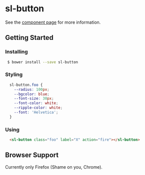 sl-button
============

See the [component page](http://lzia.github.io/seed-element) for more information.

## Getting Started

### Installing
```bash
 $ bower install --save sl-button
```
### Styling
```css
  sl-button.foo {
    --radius: 100px;
    --bgcolor: blue;
    --font-size: 30px;
    --font-color: white;
    --ripple-color: white;
    --font: 'Helvetica';
  }
```
### Using
```html
  <sl-button class="foo" label="X" action="fire"></sl-button>
```
## Browser Support

Currently only Firefox (Shame on you, Chrome).
